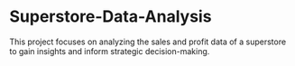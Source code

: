 # Superstore-Data-Analysis
This project focuses on analyzing the sales and profit data of a superstore to gain insights and inform strategic decision-making.
